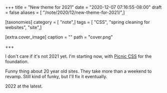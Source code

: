 +++
title = "New theme for 2021"
date = "2020-12-07 07:16:55-08:00"
draft = false
aliases = [ "/note/2020/12/new-theme-for-2021/",]

[taxonomies]
category = [ "note",]
tags = [ "CSS", "spring cleaning for websites", "site",]

[extra.cover_image]
caption = ""
path = "cover.png"

+++

[Picnic CSS]: https://picnicss.com

I don't care if it's not 2021 yet. I'm starting now, with [Picnic CSS][] for the foundation.

Funny thing about 20 year old sites. They take more than a weekend to revamp. Still kind of funky, but I'll fix it eventually.

2022 at the latest.